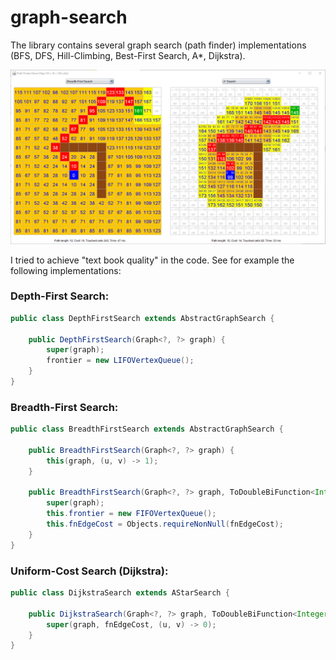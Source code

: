 # graph-search

The library contains several graph search (path finder) implementations (BFS, DFS, Hill-Climbing, Best-First Search, A*, Dijkstra).

![Path Finder Demo](doc/demoapp.png "Path Finding Demo")


I tried to achieve "text book quality" in the code. See for example the following implementations:

### Depth-First Search:

```java
public class DepthFirstSearch extends AbstractGraphSearch {

	public DepthFirstSearch(Graph<?, ?> graph) {
		super(graph);
		frontier = new LIFOVertexQueue();
	}
}
```

### Breadth-First Search:

```java
public class BreadthFirstSearch extends AbstractGraphSearch {

	public BreadthFirstSearch(Graph<?, ?> graph) {
		this(graph, (u, v) -> 1);
	}

	public BreadthFirstSearch(Graph<?, ?> graph, ToDoubleBiFunction<Integer, Integer> fnEdgeCost) {
		super(graph);
		this.frontier = new FIFOVertexQueue();
		this.fnEdgeCost = Objects.requireNonNull(fnEdgeCost);
	}
}
```

### Uniform-Cost Search (Dijkstra):

```java
public class DijkstraSearch extends AStarSearch {

	public DijkstraSearch(Graph<?, ?> graph, ToDoubleBiFunction<Integer, Integer> fnEdgeCost) {
		super(graph, fnEdgeCost, (u, v) -> 0);
	}
}
```
